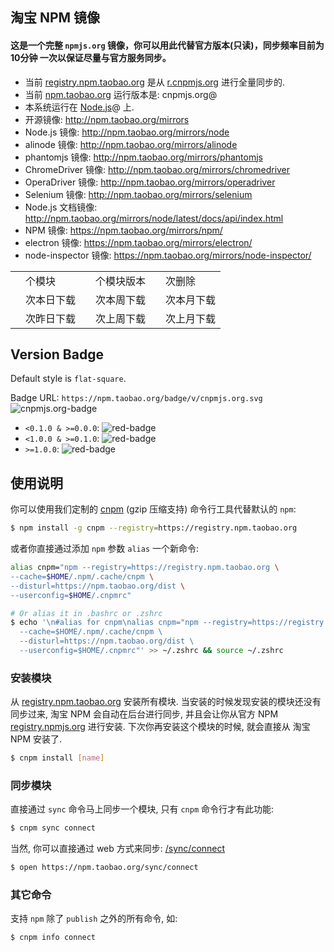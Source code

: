 ## 淘宝 NPM 镜像

#### 这是一个完整 `npmjs.org` 镜像，你可以用此代替官方版本(只读)，同步频率目前为 **10分钟** 一次以保证尽量与官方服务同步。

* 当前 [registry.npm.taobao.org](//registry.npm.taobao.org) 是从 [r.cnpmjs.org](//r.cnpmjs.org) 进行全量同步的.
* 当前 [npm.taobao.org](/) 运行版本是: cnpmjs.org@<span id="app-version"></span>
* 本系统运行在 [Node.js](https://nodejs.org)@<span id="node-version"></span> 上.
* 开源镜像: http://npm.taobao.org/mirrors
* Node.js 镜像: http://npm.taobao.org/mirrors/node
* alinode 镜像: http://npm.taobao.org/mirrors/alinode
* phantomjs 镜像: http://npm.taobao.org/mirrors/phantomjs
* ChromeDriver 镜像: http://npm.taobao.org/mirrors/chromedriver
* OperaDriver 镜像: http://npm.taobao.org/mirrors/operadriver
* Selenium 镜像: http://npm.taobao.org/mirrors/selenium
* Node.js 文档镜像: http://npm.taobao.org/mirrors/node/latest/docs/api/index.html
* NPM 镜像: https://npm.taobao.org/mirrors/npm/
* electron 镜像: https://npm.taobao.org/mirrors/electron/
* node-inspector 镜像: https://npm.taobao.org/mirrors/node-inspector/


<div class="ant-table">
<table class="downloads">
  <tbody>
    <tr>
      <td class="count" id="total-packages"></td><td>个模块</td>
      <td class="count" id="total-versions"></td><td>个模块版本</td>
      <td class="count" id="total-deletes"></td><td>次删除</td>
    </tr>
    <tr>
      <td class="count"></td><td> 次本日下载</td>
      <td class="count"></td><td> 次本周下载</td>
      <td class="count"></td><td> 次本月下载</td>
    </tr>
    <tr>
      <td class="count"></td><td> 次昨日下载</td>
      <td class="count"></td><td> 次上周下载</td>
      <td class="count"></td><td> 次上月下载</td>
    </tr>
  </tbody>
</table>
</div>

<div class="sync" style="display:none;">
  <h3>同步状态</h3>
  <p id="sync-model"></p>
  <p>上次同步完成时间: <span id="last-sync-time"></span></p>
  <div class="ant-alert ant-alert-info syncing">
    <span class="anticon ant-alert-icon anticon-info-circle"></span>
    <span class="ant-alert-description">同步进程正在运行中...</span>
  </div>
  <div class="ant-table">
  <table class="sync-status">
    <tbody>
      <tr>
        <td>共 <span id="need-sync"></span> 个模块需要同步</td>
        <td class="syncing">剩余 <span id="left-sync"></span> 个模块待同步</td>
        <td>已完成 <span id="percent-sync"></span>%</td>
      </tr>
      <tr>
        <td>已同步完成了 <span id="success-sync"></span> 个模块</td>
        <td>其中 <span id="fail-sync"></span> 个模块同步失败</td>
        <td>最近同步成功的模块是: <span id="last-success-name"></span></td>
      </tr>
    </tbody>
  </table>
  </div>
</div>

<script src="/js/readme.js"></script>

## Version Badge

Default style is `flat-square`.

Badge URL: `https://npm.taobao.org/badge/v/cnpmjs.org.svg` ![cnpmjs.org-badge](https://npm.taobao.org/badge/v/cnpmjs.org.svg)

* `<0.1.0 & >=0.0.0`: ![red-badge](https://img.shields.io/badge/cnpm-0.0.1-red.svg?style=flat-square)
* `<1.0.0 & >=0.1.0`: ![red-badge](https://img.shields.io/badge/cnpm-0.1.0-green.svg?style=flat-square)
* `>=1.0.0`: ![red-badge](https://img.shields.io/badge/cnpm-1.0.0-blue.svg?style=flat-square)

## 使用说明

你可以使用我们定制的 [cnpm](https://github.com/cnpm/cnpm) (gzip 压缩支持) 命令行工具代替默认的 `npm`:

```bash
$ npm install -g cnpm --registry=https://registry.npm.taobao.org
```

或者你直接通过添加 `npm` 参数 `alias` 一个新命令:

```bash
alias cnpm="npm --registry=https://registry.npm.taobao.org \
--cache=$HOME/.npm/.cache/cnpm \
--disturl=https://npm.taobao.org/dist \
--userconfig=$HOME/.cnpmrc"

# Or alias it in .bashrc or .zshrc
$ echo '\n#alias for cnpm\nalias cnpm="npm --registry=https://registry.npm.taobao.org \
  --cache=$HOME/.npm/.cache/cnpm \
  --disturl=https://npm.taobao.org/dist \
  --userconfig=$HOME/.cnpmrc"' >> ~/.zshrc && source ~/.zshrc
```

### 安装模块

从 [registry.npm.taobao.org](//registry.npm.taobao.org) 安装所有模块.
当安装的时候发现安装的模块还没有同步过来, 淘宝 NPM 会自动在后台进行同步,
并且会让你从官方 NPM [registry.npmjs.org](//registry.npmjs.org) 进行安装.
下次你再安装这个模块的时候, 就会直接从 淘宝 NPM 安装了.

```bash
$ cnpm install [name]
```

### 同步模块

直接通过 `sync` 命令马上同步一个模块, 只有 `cnpm` 命令行才有此功能:

```bash
$ cnpm sync connect
```

当然, 你可以直接通过 web 方式来同步: [/sync/connect](/sync/connect)

```bash
$ open https://npm.taobao.org/sync/connect
```

### 其它命令

支持 `npm` 除了 `publish` 之外的所有命令, 如:

```bash
$ cnpm info connect
```
